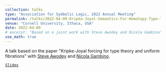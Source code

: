 ```yaml
---
collection: talks
type: "Association for Symbolic Logic, 2022 Annual Meeting"
permalink: /talks/2022-04-09-Kripke-Joyal-Semantics-For-Homotopy-Type-Theory
venue: "Cornell University, Ithaca, USA"
date: 2022-04-09
# excerpt: "Based on a joint work with Steve Awodey and Nicola Gambino"
use_math: true
---
```


A talk based on the paper "Kripke-Joyal forcing for type theory and uniform fibrations" with [Steve Awodey](http://www.contrib.andrew.cmu.edu/~awodey/) and [Nicola Gambino](http://www1.maths.leeds.ac.uk/~pmtng/).

<a href="/files/CT/kjshott_ASL.pdf" target="_blank"> `Slides` </a>



